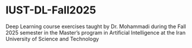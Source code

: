# IUST-DL-Fall2025
Deep Learning course exercises taught by Dr. Mohammadi during the Fall 2025 semester in the Master’s program in Artificial Intelligence at the Iran University of Science and Technology
